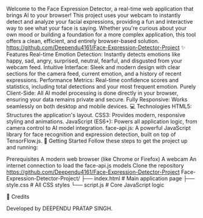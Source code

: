 Welcome to the Face Expression Detector, a real-time web application that brings AI to your browser! This project uses your webcam to instantly detect and analyze your facial expressions, providing a fun and interactive way to see what your face is saying.
Whether you're curious about your own mood or building a foundation for a more complex application, this tool offers a clean, efficient, and entirely browser-based solution.
https://github.com/Deependu4161/Face-Expression-Detector-Project
✨ Features
Real-time Emotion Detection: Instantly detects emotions like happy, sad, angry, surprised, neutral, fearful, and disgusted from your webcam feed.
Intuitive Interface: Sleek and modern design with clear sections for the camera feed, current emotion, and a history of recent expressions.
Performance Metrics: Real-time confidence scores and statistics, including total detections and your most frequent emotion.
Purely Client-Side: All AI model processing is done directly in your browser, ensuring your data remains private and secure.
Fully Responsive: Works seamlessly on both desktop and mobile devices.
💻 Technologies
HTML5: Structures the application's layout.
CSS3: Provides modern, responsive styling and animations.
JavaScript (ES6+): Powers all application logic, from camera control to AI model integration.
face-api.js: A powerful JavaScript library for face recognition and expression detection, built on top of TensorFlow.js.
🚀 Getting Started
Follow these steps to get the project up and running:

Prerequisites
A modern web browser (like Chrome or Firefox)
A webcam
An internet connection to load the face-api.js models
Clone the repository
 https://github.com/Deependu4161/Face-Expression-Detector-Project
Face-Expression-Detector-Project/
├── index.html # Main application page
├── style.css # All CSS styles
└── script.js # Core JavaScript logic

💖 Credits

Developed by DEEPENDU PRATAP SINGH.


